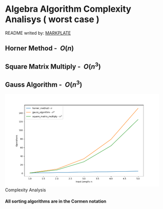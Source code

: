 

**Algebra Algorithm Complexity Analisys ( worst case )**
========================================================

README writed by: [MARKPLATE](https://github.com/cecinuga/markplate)

**Horner Method - $\ O(n)$**
----------------------------

**Square Matrix Multiply - $\ O(n^3)$**
---------------------------------------

**Gauss Algorithm - $\ O(n^3)$**
--------------------------------

![](./source/algebra_complexity.png)Complexity Analysis
  

  
#### All sorting algorithms are in the Cormen notation

